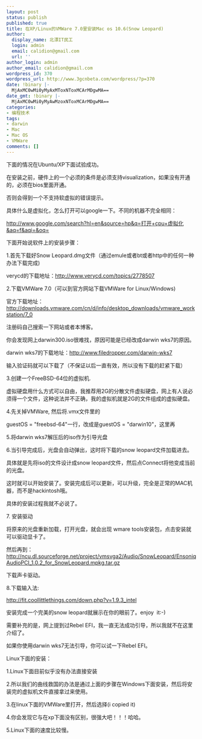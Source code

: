 ```yaml
---
layout: post
status: publish
published: true
title: 在XP/Linux的VMWare 7.0里安装Mac os 10.6(Snow Leopard)
author:
  display_name: 北漂IT民工
  login: admin
  email: calidion@gmail.com
  url: ''
author_login: admin
author_email: calidion@gmail.com
wordpress_id: 370
wordpress_url: http://www.3gcnbeta.com/wordpress/?p=370
date: !binary |-
  MjAxMC0wMi0yMyAxMToxNToxMCArMDgwMA==
date_gmt: !binary |-
  MjAxMC0wMi0yMyAwMzoxNToxMCArMDgwMA==
categories:
- 编程技术
tags:
- darwin
- Mac
- Mac OS
- VMWare
comments: []
---
```

<p>下面的情况在Ubuntu/XP下面试验成功。</p>
<p>在安装之前，硬件上的一个必须的条件是必须支持visualization，如果没有开通的，必须在bios里面开通。</p>
<p>否则会得到一个不支持软虚拟的错误提示。</p>
<p>具体什么是虚拟化，怎么打开可以google一下。不同的机器不完全相同：</p>
<p><a href="http://www.google.com/search?hl=en&amp;source=hp&amp;q=%E6%89%93%E5%BC%80+cpu+%E8%99%9A%E6%8B%9F%E5%8C%96&amp;aq=f&amp;aqi=&amp;oq=">http://www.google.com/search?hl=en&amp;source=hp&amp;q=打开+cpu+虚拟化&amp;aq=f&amp;aqi=&amp;oq=</a></p>
<p>下面开始说软件上的安装步骤：</p>
<p>1.首先下载好Snow Leopard.dmg文件（通过emule或者bt或者http中的任何一种办法下载完成)</p>
<p>verycd的下载地址：<a href="http://www.verycd.com/topics/2778507">http://www.verycd.com/topics/2778507</a></p>
<p>2.下载VMWare 7.0（可以到官方网站下载VMWare for Linux/Windows)</p>
<p>官方下载地址：<a href="http://downloads.vmware.com/cn/d/info/desktop_downloads/vmware_workstation/7_0" target="_blank">http://downloads.vmware.com/cn/d/info/desktop_downloads/vmware_workstation/7_0</a></p>
<p>注册码自己搜索一下网站或者本博客。</p>
<p>你会发现网上darwin300.iso很难找，原因可能是已经改成darwin wks7的原因。</p>
<p>darwin wks7的下载地址：<a href="http://www.filedropper.com/darwin-wks7">http://www.filedropper.com/darwin-wks7</a></p>
<p>输入验证码就可以下载了（不保证以后一直有效，所以没有下载的赶紧下载）</p>
<p>3.创建一个FreeBSD-64位的虚拟机.</p>
<p>虚拟硬盘用什么方式可以自由，我推荐用2G的分散文件虚拟硬盘，网上有人说必须得一个文件，这种说法并不正确，我的虚拟机就是2G的文件组成的虚拟硬盘。</p>
<p>4.先关掉VMWare, 然后将.vmx文件里的</p>
<p>guestOS = "freebsd-64"一行，改成是guestOS = "darwin10"，这里再</p>
<p>5.将darwin wks7解压后的iso作为引导光盘</p>
<p>6.当引导完成后，光盘会自动弹出，这时将下载的snow leopard文件加载进去。</p>
<p>具体就是先将iso的文件设计成snow leopard文件，然后点Connect将他变成当前的光盘。</p>
<p>这时就可以开始安装了。安装完成后可以更新，可以升级，完全是正常的MAC机器，而不是hackintosh哦。</p>
<p>具体的安装过程我就不必说了。</p>
<p>7. 安装驱动</p>
<p>将原来的光盘重新加载，打开光盘，就会出现 wmare tools安装包，点击安装就可以驱动显卡了。</p>
<p>然后再到：<a href="http://ncu.dl.sourceforge.net/project/vmsvga2/Audio/SnowLeopard/EnsoniqAudioPCI_1.0.2_for_SnowLeopard.mpkg.tar.gz " target="_blank">http://ncu.dl.sourceforge.net/project/vmsvga2/Audio/SnowLeopard/EnsoniqAudioPCI_1.0.2_for_SnowLeopard.mpkg.tar.gz</a></p>
<p>下载声卡驱动。</p>
<p>8.下载输入法:</p>
<p><a href="http://fit.coollittlethings.com/down.php?v=1.9.3_intel">http://fit.coollittlethings.com/down.php?v=1.9.3_intel</a></p>
<p>安装完成一个完美的snow leopard就展示在你的眼前了。enjoy &nbsp;it:-)</p>
<p>需要补充的是，网上提到过Rebel EFI，我一直无法成功引导，所以我就不在这里介绍了。</p>
<p>如果你使用darwin wks7无法引导，你可以试一下Rebel EFI。</p>
<p>Linux下面的安装：</p>
<p>1.Linux下面目前似乎没有办法直接安装</p>
<p>2.所以我们的曲线救国的办法是通过上面的步骤在Windows下面安装，然后将安装完的虚拟机文件直接拿过来使用。</p>
<p>3.在linux下面的VMWare里打开，然后选择(i copied it)</p>
<p>4.你会发现它与在xp下面没有区别，很强大吧！！！哈哈。</p>
<p>5.Linux下面的速度比较慢。</p>
